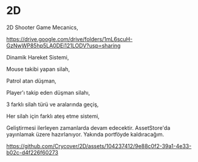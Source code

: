 # 2D

2D Shooter Game Mecanics,

https://drive.google.com/drive/folders/1mL6scuH-GzNwWP85hp5LA0DEi121LODV?usp=sharing

Dinamik Hareket Sistemi,

Mouse takibi yapan silah,

Patrol atan düşman,

Player'ı takip eden düşman silahı,

3 farklı silah türü ve aralarında geçiş,

Her silah için farklı ateş etme sistemi,

Geliştirmesi ilerleyen zamanlarda devam edecektir. AssetStore'da yayınlamak üzere hazırlanıyor. Yakında portföyde kaldıracağım.



https://github.com/Crycover/2D/assets/104237412/9e88c0f2-39a1-4e33-b02c-d4f226f60273

